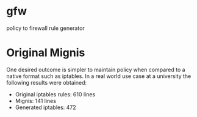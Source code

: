 # gfw
policy to firewall rule generator




# Original Mignis

One desired outcome is simpler to maintain policy when compared to a native format such as iptables. In a real world use case at a university the following results were obtained: 
- Original iptables rules: 610 lines
- Mignis: 141 lines
- Generated iptables: 472
